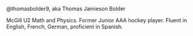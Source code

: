 @thomasbolder9, aka Thomas Jamieson Bolder

McGill U2 Math and Physics.
Former Junior AAA hockey player.
Fluent in English, French, German, proficient in Spanish.

